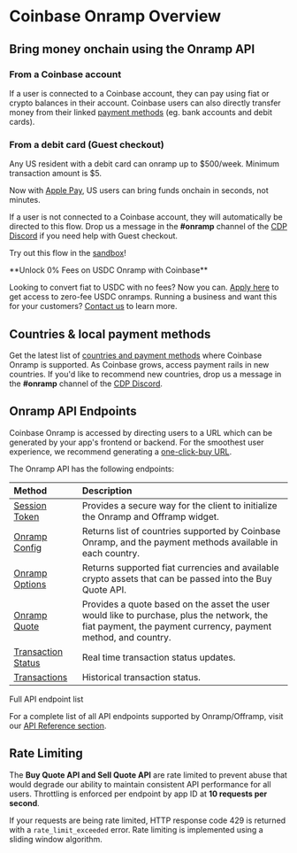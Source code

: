 # Coinbase Onramp Overview

## Bring money onchain using the Onramp API

### From a Coinbase account

If a user is connected to a Coinbase account, they can pay using fiat or crypto balances in their account.
Coinbase users can also directly transfer money from their linked [payment methods](/onramp-&-offramp/developer-guidance/payment-methods) (eg. bank accounts and debit cards).

### From a debit card (Guest checkout)

Any US resident with a debit card can onramp up to \$500/week. Minimum transaction amount is \$5.

Now with [Apple Pay](https://www.coinbase.com/blog/Fiat-to-crypto-in-seconds-with-Apple-Pay), US users can bring funds onchain in seconds, not minutes.

If a user is not connected to a Coinbase account, they will automatically be directed to this flow.
Drop us a message in the **#onramp** channel of the [CDP Discord](https://discord.com/invite/cdp) if you need help with Guest checkout.

Try out this flow in the [sandbox](/onramp-&-offramp/integration/sandbox-testing)!

<Tip>
  **Unlock 0% Fees on USDC Onramp with Coinbase**

  Looking to convert fiat to USDC with no fees? Now you can. [Apply here](https://www.coinbase.com/developer-platform/developer-interest) to get access to zero-fee USDC onramps. Running a business and want this for your customers? [Contact us](https://calendar.google.com/calendar/u/0/appointments/schedules/AcZssZ03tjPoqD-1_LlTHVlJc-Obj1O8f1vVCNV5-MPg7kSAwgIUqXVkt4bEY8E6cW2GpJ0Hz_y9H6le) to learn more.
</Tip>

## Countries & local payment methods

Get the latest list of [countries and payment methods](/onramp-&-offramp/onramp-apis/countries-&-currencies) where Coinbase Onramp is supported. As Coinbase grows, access payment rails in new countries.
If you'd like to recommend new countries, drop us a message in the **#onramp** channel of the [CDP Discord](https://discord.com/invite/cdp).

## Onramp API Endpoints

Coinbase Onramp is accessed by directing users to a URL which can be generated by your app's frontend or backend.
For the smoothest user experience, we recommend generating a [one-click-buy URL](/onramp-&-offramp/onramp-apis/one-click-buy-url).

The Onramp API has the following endpoints:

| Method                                                                                       | Description                                                                                                                                                 |
| :------------------------------------------------------------------------------------------- | :---------------------------------------------------------------------------------------------------------------------------------------------------------- |
| [Session Token](/onramp-&-offramp/onramp-apis/generating-onramp-url#getting-a-session-token) | Provides a secure way for the client to initialize the Onramp and Offramp widget.                                                                           |
| [Onramp Config](/onramp-&-offramp/onramp-apis/countries-&-currencies)                        | Returns list of countries supported by Coinbase Onramp, and the payment methods available in each country.                                                  |
| [Onramp Options](/onramp-&-offramp/onramp-apis/countries-&-currencies)                       | Returns supported fiat currencies and available crypto assets that can be passed into the Buy Quote API.                                                    |
| [Onramp Quote](/onramp-&-offramp/onramp-apis/generating-quotes)                              | Provides a quote based on the asset the user would like to purchase, plus the network, the fiat payment, the payment currency, payment method, and country. |
| [Transaction Status](/onramp-&-offramp/onramp-apis/transaction-status)                       | Real time transaction status updates.                                                                                                                       |
| [Transactions](/onramp-&-offramp/onramp-apis/transaction-status)                             | Historical transaction status.                                                                                                                              |

<Tip>
  Full API endpoint list

  For a complete list of all API endpoints supported by Onramp/Offramp, visit our [API Reference section](/api-reference/rest-api/onramp-offramp/create-buy-quote).
</Tip>

## Rate Limiting

The **Buy Quote API and Sell Quote API** are rate limited to prevent abuse that would degrade our ability to maintain consistent API performance for all users.
Throttling is enforced per endpoint by app ID at **10 requests per second**.

If your requests are being rate limited, HTTP response code 429 is returned with a `rate_limit_exceeded` error.
Rate limiting is implemented using a sliding window algorithm.
